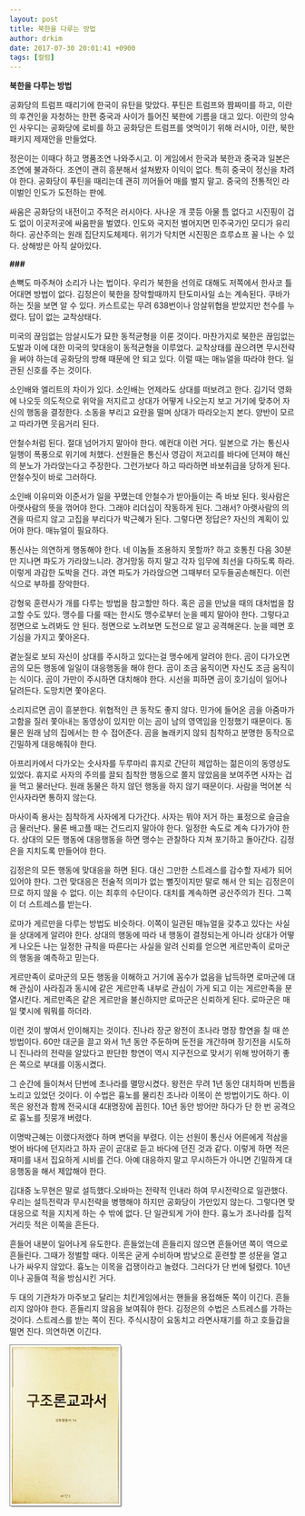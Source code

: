 ```yaml
---
layout: post
title: 북한을 다루는 방법
author: drkim
date: 2017-07-30 20:01:41 +0900
tags: [컬럼]
---
```


**북한을 다루는 방법**

  


공화당의 트럼프 때리기에 한국이 유탄을 맞았다. 푸틴은 트럼프와 짬짜미를 하고, 이란의 후견인을 자청하는 한편 중국과 사이가 틀어진 북한에 기름을 대고 있다. 이란의 앙숙인 사우디는 공화당에 로비를 하고 공화당은 트럼프를 엿먹이기 위해 러시아, 이란, 북한 패키지 제재안을 만들었다.

  


정은이는 이때다 하고 명품조연 나와주시고. 이 게임에서 한국과 북한과 중국과 일본은 조연에 불과하다. 조연이 괜히 흥분해서 설쳐봤자 이익이 없다. 특히 중국이 정신을 차려야 한다. 공화당이 푸틴을 때리는데 괜히 끼어들어 매를 벌지 말고. 중국의 전통적인 라이벌인 인도가 도전하는 판에.

  


싸움은 공화당의 내전이고 주적은 러시아다. 사나운 개 콧등 아물 틈 없다고 시진핑이 겁도 없이 이곳저곳에 싸움판을 벌였다. 인도와 국지전 벌어지면 민주국가인 모디가 유리하다. 공산주의는 원래 집단지도체제다. 위기가 닥치면 시진핑은 흐루쇼프 꼴 나는 수 있다. 상해방은 아직 살아있다.

  


**###**

  


손뼉도 마주쳐야 소리가 나는 법이다. 우리가 북한을 선의로 대해도 저쪽에서 한사코 틀어대면 방법이 없다. 김정은이 북한을 장악할때까지 탄도미사일 쇼는 계속된다. 쿠바가 하는 짓을 보면 알 수 있다. 카스트로는 무려 638번이나 암살위협을 받았지만 천수를 누렸다. 답이 없는 교착상태다. 

  


미국의 끊임없는 암살시도가 묘한 동적균형을 이룬 것이다. 마찬가지로 북한은 끊임없는 도발과 이에 대한 미국의 맞대응이 동적균형을 이루었다. 교착상태를 끊으려면 무시전략을 써야 하는데 공화당의 방해 때문에 안 되고 있다. 이럴 때는 매뉴얼을 따라야 한다. 일관된 신호를 주는 것이다.

  


소인배와 엘리트의 차이가 있다. 소인배는 언제라도 상대를 떠보려고 한다. 김기덕 영화에 나오듯 의도적으로 위악을 저지르고 상대가 어떻게 나오는지 보고 거기에 맞추어 자신의 행동을 결정한다. 소동을 부리고 요란을 떨며 상대가 따라오는지 본다. 양반이 모르고 따라가면 웃음거리 된다. 

  


안철수처럼 된다. 절대 넘어가지 말아야 한다. 예컨대 이런 거다. 일본으로 가는 통신사 일행이 폭풍으로 위기에 처했다. 선원들은 통신사 영감이 저고리를 바다에 던져야 해신의 분노가 가라앉는다고 주장한다. 그런가보다 하고 따라하면 바보취급을 당하게 된다. 안철수짓이 바로 그러하다.

  


소인배 이유미와 이준서가 일을 꾸몄는데 안철수가 받아들이는 즉 바보 된다. 윗사람은 아랫사람의 뜻을 꺾어야 한다. 그래야 리더십이 작동하게 된다. 그래서? 아랫사람의 의견을 따르지 않고 고집을 부리다가 박근혜가 된다. 그렇다면 정답은? 자신의 계획이 있어야 한다. 매뉴얼이 필요하다.

  


통신사는 의연하게 행동해야 한다. 네 이놈들 조용하지 못할까? 하고 호통친 다음 30분만 지나면 파도가 가라앉느니라. 경거망동 하지 말고 각자 임무에 최선을 다하도록 하라. 이렇게 과감한 도박을 건다. 과연 파도가 가라앉으면 그때부터 모두들공손해진다. 이런 식으로 부하를 장악한다.

  


강형욱 훈련사가 개를 다루는 방법을 참고할만 하다. 혹은 곰을 만났을 때의 대처법을 참고할 수도 있다. 맹수를 다룰 때는 한시도 맹수로부터 눈을 떼지 말아야 한다. 그렇다고 정면으로 노려봐도 안 된다. 정면으로 노려보면 도전으로 알고 공격해온다. 눈을 떼면 호기심을 가지고 쫓아온다.

  


곁눈질로 보되 자신이 상대를 주시하고 있다는걸 맹수에게 알려야 한다. 곰이 다가오면 곰의 모든 행동에 일일이 대응행동을 해야 한다. 곰이 조금 움직이면 자신도 조금 움직이는 식이다. 곰이 가만이 주시하면 대치해야 한다. 시선을 피하면 곰이 호기심이 일어나 달려든다. 도망치면 쫓아온다. 

  


소리지르면 곰이 흥분한다. 위협적인 큰 동작도 좋지 않다. 민가에 들어온 곰을 아줌마가 고함을 질러 쫓아내는 동영상이 있지만 이는 곰이 남의 영역임을 인정했기 때문이다. 동물은 원래 남의 집에서는 한 수 접어준다. 곰을 놀래키지 않되 침착하고 분명한 동작으로 긴밀하게 대응해줘야 한다.

  


아프리카에서 다가오는 숫사자를 두루마리 휴지로 간단히 제압하는 젊은이의 동영상도 있었다. 휴지로 사자의 주의를 끌되 침착한 행동으로 쫄지 않았음을 보여주면 사자는 겁을 먹고 물러난다. 원래 동물은 하지 않던 행동을 하지 않기 때문이다. 사람을 먹어본 식인사자라면 통하지 않는다.

  


마사이족 용사는 침착하게 사자에게 다가간다. 사자는 뭐야 저거 하는 표정으로 슬금슬금 물러난다. 물론 배고플 때는 건드리지 말아야 한다. 일정한 속도로 계속 다가가야 한다. 상대의 모든 행동에 대응행동을 하면 맹수는 관찰하다 지쳐 포기하고 돌아간다. 김정은을 지치도록 만들어야 한다. 

  


김정은의 모든 행동에 맞대응을 하면 된다. 대신 그만한 스트레스를 감수할 자세가 되어 있어야 한다. 그런 맞대응은 전술적 의미가 없는 뻘짓이지만 말로 해서 안 되는 김정은이므로 하지 않을 수 없다. 이는 최후의 수단이다. 대치를 계속하면 공산주의가 진다. 그쪽이 더 스트레스를 받는다.

  


로마가 게르만을 다루는 방법도 비슷하다. 이쪽이 일관된 매뉴얼을 갖추고 있다는 사실을 상대에게 알려야 한다. 상대의 행동에 따라 내 행동이 결정되는게 아니라 상대가 어떻게 나오든 나는 일정한 규칙을 따른다는 사실을 알려 신뢰를 얻으면 게르만족이 로마군의 행동을 예측하고 믿는다.

  


게르만족이 로마군의 모든 행동을 이해하고 거기에 꼼수가 없음을 납득하면 로마군에 대해 관심이 사라짐과 동시에 같은 게르만족 내부로 관심이 가게 되고 이는 게르만족을 분열시킨다. 게르만족은 같은 게르만을 불신하지만 로마군은 신뢰하게 된다. 로마군은 매일 몇시에 뭐뭐를 하더라.

  


이런 것이 쌓여서 안이해지는 것이다. 진나라 장군 왕전이 초나라 명장 항연을 칠 때 쓴 방법이다. 60만 대군을 끌고 와서 1년 동안 주둔하며 둔전을 개간하며 장기전을 시도하니 진나라의 전략을 알았다고 판단한 항연이 역시 지구전으로 맞서기 위해 방어하기 좋은 쪽으로 부대를 이동시켰다.

  


그 순간에 들이쳐서 단번에 초나라를 멸망시켰다. 왕전은 무려 1년 동안 대치하며 빈틈을 노리고 있었던 것이다. 이 수법은 흉노를 물리친 조나라 이목이 쓴 방법이기도 하다. 이목은 왕전과 함께 전국시대 4대명장에 꼽힌다. 10년 동안 방어만 하다가 단 한 번 공격으로 흉노를 짓뭉개 버렸다.

  


이명박근혜는 이랬다저랬다 하며 변덕을 부렸다. 이는 선원이 통신사 어른에게 적삼을 벗어 바다에 던지라고 하자 곧이 곧대로 듣고 바다에 던진 것과 같다. 이렇게 하면 적은 재미를 내서 집요하게 시비를 건다. 아예 대응하지 말고 무시하든가 아니면 긴밀하게 대응행동을 해서 제압해야 한다.

  


김대중 노무현은 말로 설득했다.오바마는 전략적 인내라 하여 무시전략으로 일관했다. 우리는 설득전략과 무시전략을 병행해야 하지만 공화당이 가만있지 않는다. 그렇다면 맞대응으로 적을 지치게 하는 수 밖에 없다. 단 일관되게 가야 한다. 흉노가 조나라를 집적거리듯 적은 이쪽을 흔든다.

  


흔들어 내분이 일어나게 유도한다. 흔들었는데 흔들리지 않으면 흔들어댄 쪽이 역으로 흔들린다. 그때가 정벌할 때다. 이목은 굳게 수비하며 밤낮으로 훈련할 뿐 성문을 열고 나가 싸우지 않았다. 흉노는 이목을 겁쟁이라고 놀렸다. 그러다가 단 번에 털렸다. 10년이나 공들여 적을 방심시킨 거다.

  


두 대의 기관차가 마주보고 달리는 치킨게임에서는 핸들을 용접해둔 쪽이 이긴다. 흔들리지 않아야 한다. 흔들리지 않음을 보여줘야 한다. 김정은의 수법은 스트레스를 가하는 것이다. 스트레스를 받는 쪽이 진다. 주식시장이 요동치고 라면사재기를 하고 호들갑을 떨면 진다. 의연하면 이긴다.

  


  




![](/files/attach/images/199/550/870/0.jpg)